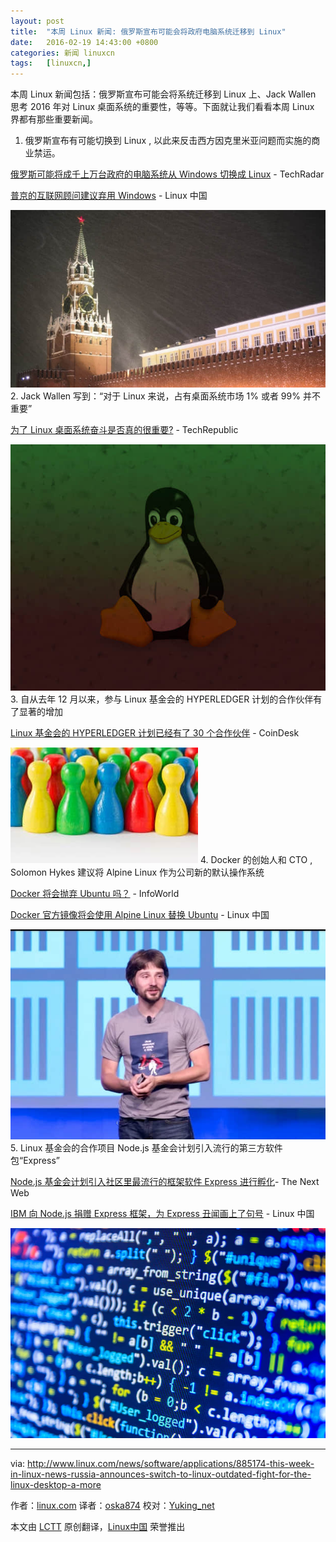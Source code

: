 ```yaml
---
layout: post
title:	"本周 Linux 新闻: 俄罗斯宣布可能会将政府电脑系统迁移到 Linux"
date:	2016-02-19 14:43:00 +0800 
categories:	新闻 linuxcn 
tags:	[linuxcn,]
---
```



本周 Linux 新闻包括：俄罗斯宣布可能会将系统迁移到 Linux 上、Jack Wallen 思考 2016 年对 Linux 桌面系统的重要性，等等。下面就让我们看看本周 Linux 界都有那些重要新闻。


1. 俄罗斯宣布有可能切换到 Linux , 以此来反击西方因克里米亚问题而实施的商业禁运。


[俄罗斯可能将成千上万台政府的电脑系统从 Windows 切换成 Linux](http://www.techradar.com/news/world-of-tech/russia-might-switch-thousands-of-government-computers-to-linux-to-spite-microsoft-1314762) - TechRadar


[普京的互联网顾问建议弃用 Windows](/article-6998-1.html?utm_source=index&utm_medium=more "普京的互联网顾问建议弃用 Windows") - Linux 中国


![](/Asserts/Images/album/201602/19/185344stclckm1nn2kzt4n.jpg)
2. Jack Wallen 写到：“对于 Linux 来说，占有桌面系统市场 1% 或者 99% 并不重要”


[为了 Linux 桌面系统奋斗是否真的很重要?](http://www.techrepublic.com/article/should-the-fight-for-the-linux-desktop-really-matter/) - TechRepublic


![](/Asserts/Images/album/201602/19/185350baax51s06fm5nacz.jpg)
3. 自从去年 12 月以来，参与 Linux 基金会的 HYPERLEDGER 计划的合作伙伴有了显著的增加


[Linux 基金会的 HYPERLEDGER 计划已经有了 30 个合作伙伴](http://www.coindesk.com/linux-foundation-led-hyperledger-project-swells-to-30-members/) - CoinDesk


![](/Asserts/Images/album/201602/19/185351japupchhaj0eymnu.jpg)
4. Docker 的创始人和 CTO , Solomon Hykes 建议将 Alpine Linux 作为公司新的默认操作系统


[Docker 将会抛弃 Ubuntu 吗？](http://www.infoworld.com/article/3031847/open-source-tools/is-docker-ditching-ubuntu-linux-confusion-reigns.html) - InfoWorld


[Docker 官方镜像将会使用 Alpine Linux 替换 Ubuntu](/article-6995-1.html?utm_source=index&utm_medium=more "Docker 官方镜像将会使用 Alpine Linux 替换 Ubuntu") - Linux 中国 


![](/Asserts/Images/album/201602/19/185354lyq945hhq9pspq5y.jpg)
5. Linux 基金会的合作项目 Node.js 基金会计划引入流行的第三方软件包“Express”


[Node.js 基金会计划引入社区里最流行的框架软件 Express 进行孵化](http://thenextweb.com/dd/2016/02/10/the-node-js-foundation-plans-to-incubate-one-of-the-communitys-most-popular-packages/)- The Next Web


[IBM 向 Node.js 捐赠 Express 框架，为 Express 丑闻画上了句号](/article-6997-1.html?utm_source=index&utm_medium=more "IBM 向 Node.js 捐赠 Express 框架，为 Express 丑闻画上了句号") - Linux 中国 


![](/Asserts/Images/album/201602/19/185419t999raezl09yle0e.jpg)



---


via: <http://www.linux.com/news/software/applications/885174-this-week-in-linux-news-russia-announces-switch-to-linux-outdated-fight-for-the-linux-desktop-a-more>


作者：[linux.com](http://linux.com) 译者：[oska874](https://github.com/oska874) 校对：[Yuking\_net](https://github.com/Yuking-net)


本文由 [LCTT](https://github.com/LCTT/TranslateProject) 原创翻译，[Linux中国](https://linux.cn/) 荣誉推出
